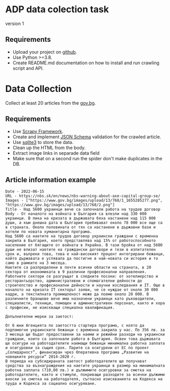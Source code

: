 # ADP data colection task
version 1
## Requirements
- Upload your project on [github](https://github.com/).
- Use Python >=3.8.
- Create README.md documentation on how to install and run crawling script and API.

# Data Collection
Collect at least 20 articles from the [gov.bg](https://www.gov.bg/bg/prestsentar/novini).

## Requirements
- Use [Scrapy Framework](https://scrapy.org/).
- Create and implement [JSON Schema](https://json-schema.org/) validation for the crawled article.
- Use [sqlite3](https://www.sqlite.org/index.html) to store the data.
- Clean up the HTML from the body.
- Extract image links in separade data field
- Make sure that on a second run the spider don't make duplicates in the DB.

## Article information example
```
Date - 2022-06-15
URL - https://nbs.sk/en/news/nbs-warning-about-axe-capital-group-se/
Images - ["https://www.gov.bg/images/upload/13/768/1_1655285277.png", "https://www.gov.bg/images/upload/13/768/2.png"]
Title - Над 5600 украинци вече са започнали работа на трудов договор
Body - От началото на войната в България са влезли над 330 000 украинци. В пика на кризата в държавата бяха настанени над 115 000 души, а към днешна дата в България пребивават около 78 000 все още са в страната. Около половината от тях са настанени в държавни бази и хотели по новата хуманитарна програма.
Над 5600 са наетите на трудов договор украински граждани с временна закрила в България, което представлява над 15% от работоспособното население от бягащите от войната в Украйна. В тази бройка от над 5600 души не влизат наетите на граждански договори и тези в изпитателен срок и, въпреки това, това е най-високият процент интегрирани бежанци, който държавата е успявала да постигне в най-новата си история и то само в рамките на 3 месеца.
Наетите са разпределени в почти всички области на страната, в 20 сектора от икономиката в 9 различни професионални направления.
Работните сектори се разгръщат в следните посоки: от хотелиерство и ресторантьорство, административни и спомагателни дейности до строителство и професионални дейности и научни изследвания и IT. Още в началото на кризата IT секторът заяви, че се нуждае от около 30 000 кадри, а текстилната промишленост може да поеме около 20 000. В различните браншове вече има назначени украинци като ръководители, специалисти, техници, помощен и административен персонал, както и хора с професии, не изискващи специална квалификация.
 
Допълнителни мерки за заетост:
 
От 6 юни Агенцията по заетостта стартира програма, с която да подпомогне украинските бежанци с временна закрила у нас. По 356 лв. за 3 месеца ще бъдат предоставени за наеми и режийни разходи на украински граждани, които са започнали работа в България. Освен това държавата ще осигури на работодателите наемащи бежанци минимална работна заплата и осигуровки за същия срок. Парите са осигурени от ЕС по проект „Солидарност”, финансиран чрез Оперативна програма „Развитие на човешките ресурси” 2014-2020 г.
В периода на субсидираната заетост работодателите ще получават средства за възнаграждения на наетите украинци в размер на минималната работна заплата (710,00 лв.) и дължимите осигуровки за сметка на работодателите, както и стимули, покриващи разходите за всички дължими вноски за сметка на работодателя, съгласно изискванията на Кодекса на труда и Кодекса за социално осигуряване.
```